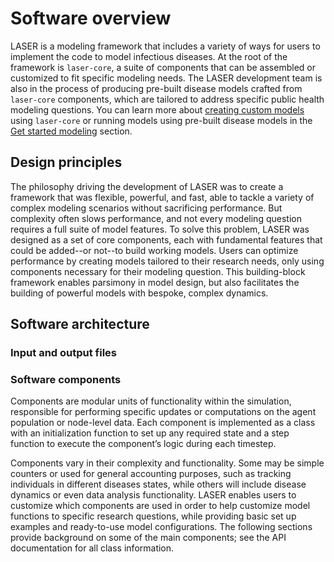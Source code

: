 # Software overview

LASER is a modeling framework that includes a variety of ways for users to implement the code to model infectious diseases. At the root of the framework is `laser-core`, a suite of components that can be assembled or customized to fit specific modeling needs. The LASER development team is also in the process of producing pre-built disease models crafted from `laser-core` components, which are tailored to address specific public health modeling questions. You can learn more about [creating custom models](../get-started/custom.md) using `laser-core` or running models using pre-built disease models in the [Get started modeling](../get-started/index.md) section.


## Design principles

<!-- Can include relevant software principles, or design choices. Included topics should be things that are unique to laser, such that modelers would need to know what this is in order to utilize laser properly (i.e. don't include general modeling principles, assume that the user already knows those). This can also include the high-level features of LASER, what makes it special. -->

The philosophy driving the development of LASER was to create a framework that was flexible, powerful, and fast, able to tackle a variety of complex modeling scenarios without sacrificing performance. But complexity often slows performance, and not every modeling question requires a full suite of model features. To solve this problem, LASER was designed as a set of core components, each with fundamental features that could be added--or not--to build working models. Users can optimize performance by creating models tailored to their research needs, only using components necessary for their modeling question. This building-block framework enables parsimony in model design, but also facilitates the building of powerful models with bespoke, complex dynamics.

## Software architecture

<!-- Framework of how laser works: insert diagram! -->
<!-- should also include explanations of what core is vs generic or other disease models -->

### Input and output files

<!-- All info on the input files and output files. If there are built-in reports, include those. Any type of data requirements should also be included here. Even if it's just that data needs to have a specific structure, include that here.

Even if there are no "required" files, there still needs to be guidelines on formats, basic information needs, example files, etc. Better to provide some guidelines and let users know they're flexible than to say "anything goes" with out any starting point -->


### Software components

Components are modular units of functionality within the simulation, responsible for performing specific updates or computations on the agent population or node-level data. Each component is implemented as a class with an initialization function to set up any required state and a step function to execute the component’s logic during each timestep.

Components vary in their complexity and functionality. Some may be simple counters or used for general accounting purposes, such as tracking individuals in different diseases states, while others will include disease dynamics or even data analysis functionality. LASER enables users to customize which components are used in order to help customize model functions to specific research questions, while providing basic set up examples and ready-to-use model configurations. The following sections provide background on some of the main components; see the API documentation for all class information.

<!-- [Deep dive into components and how they work, how they comprise laser functionality. Each "type" of component will have a topic section as needed]

Make it clear that this is not a comprehensive list, but a call-out for the various functions the user can play with (link to API docs for full listing of laser functions)


Need to make sure we explain all of the relevant/important parts! Eg, the classes used in the SIR tutorial should be all explained. -->


